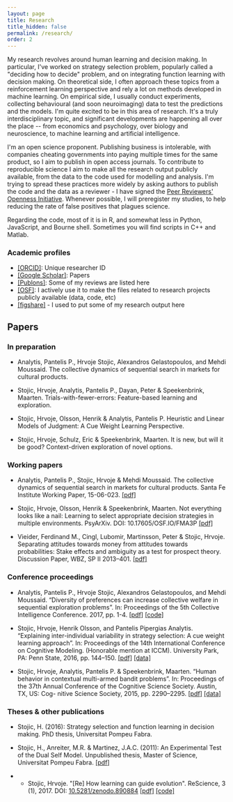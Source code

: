 ```yaml
---
layout: page
title: Research
title_hidden: false
permalink: /research/
order: 2
---
```



My research revolves around human learning and decision making. In particular, I've worked on strategy selection problem, popularly called a "deciding how to decide" problem, and on integrating function learning with decision making. On theoretical side, I often approach these topics from a reinforcement learning perspective and rely a lot on methods developed in machine learning. On empirical side, I usually conduct experiments, collecting behavioural (and soon neuroimaging) data to test the predictions and the models. I'm quite excited to be in this area of research. It's a truly interdisciplinary topic, and significant developments are happening all over the place -- from economics and psychology, over biology and neuroscience, to machine learning and artificial intelligence.

I'm an open science proponent. Publishing business is intolerable, with companies cheating governments into paying multiple times for the same product, so I aim to publish in open access journals. To contribute to reproducible science I aim to make all the research output publicly available, from the data to the code used for modelling and analysis. I'm trying to spread these practices more widely by asking authors to publish the code and the data as a reviewer - I have signed the [Peer Reviewers' Openness Initiative](https://opennessinitiative.org/). Whenever possible, I will preregister my studies, to help reducing the rate of false positives that plagues science. 

Regarding the code, most of it is in R,  and somewhat less in Python, JavaScript, and Bourne shell. Sometimes you will find scripts in C++ and Matlab.


### Academic profiles 

- [[ORCID]](https://orcid.org/0000-0002-9699-9052): Unique researcher ID
- [[Google Scholar]](https://scholar.google.co.uk/citations?user=wTjU3isAAAAJ&hl=en): Papers  
- [[Publons]](https://publons.com/author/1175768/hrvoje-stojic#profile): Some of my reviews are listed here
- [[OSF]](https://osf.io/utrga/): I actively use it to make the files related to research projects publicly available (data, code, etc)   
- [[figshare]](https://figshare.com/authors/Hrvoje_Stojic/635030) - I used to put some of my research output here  


## Papers

### In preparation

- Analytis, Pantelis P., Hrvoje Stojic, Alexandros Gelastopoulos, and Mehdi Moussaid. The collective dynamics of sequential search in markets for cultural products. 

- Stojic, Hrvoje, Analytis, Pantelis P., Dayan, Peter & Speekenbrink, Maarten. Trials-with-fewer-errors: Feature-based learning and exploration. 

- Stojic, Hrvoje, Olsson, Henrik & Analytis, Pantelis P. Heuristic and Linear Models of Judgment: A Cue Weight Learning Perspective. 

- Stojic, Hrvoje, Schulz, Eric & Speekenbrink, Maarten. It is new, but will it be good? Context-driven exploration of novel options. 


### Working papers

- Analytis, Pantelis P., Stojic, Hrvoje & Mehdi Moussaid. The collective dynamics of sequential search in markets for cultural products. Santa Fe Institute Working Paper, 15-06-023. [[pdf]](http://www.santafe.edu/media/workingpapers/15-06-023.pdf)

- Stojic, Hrvoje, Olsson, Henrik & Speekenbrink, Maarten. Not everything looks like a nail: Learning to select appropriate decision strategies in multiple environments. PsyArXiv. DOI: 10.17605/OSF.IO/FMA3P [[pdf]](https://psyarxiv.com/fma3p/download)

- Vieider, Ferdinand M., Cingl, Lubomir, Martinsson, Peter & Stojic, Hrvoje. Separating attitudes towards money from attitudes towards probabilities: Stake effects and ambiguity as a test for prospect theory. Discussion Paper, WBZ,
SP II 2013–401. [[pdf]](http://hdl.handle.net/10419/83653)


### Conference proceedings

- Analytis, Pantelis P., Hrvoje Stojic, Alexandros Gelastopoulos, and Mehdi Moussaid. “Diversity of preferences can increase collective welfare in sequential exploration problems”. In: Proceedings of the 5th Collective Intelligence Conference. 2017, pp. 1-4. [[pdf]](https://osf.io/jt25s/) [[code]](https://osf.io/87m2d/)

- Stojic, Hrvoje, Henrik Olsson, and Pantelis Pipergias Analytis. “Explaining inter-individual variability in strategy selection: A cue weight learning approach”. In: Proceedings of the 14th International Conference on Cognitive Modeling. (Honorable mention at ICCM). University Park, PA: Penn State, 2016, pp. 144–150. [[pdf]](http://acs.ist.psu.edu/iccm2016/proceedings/stojic2016iccm.pdf) [[data]](https://dx.doi.org/10.6084/m9.figshare.1609680)

- Stojic, Hrvoje, Analytis, Pantelis P. & Speekenbrink, Maarten. “Human behavior in contextual multi-armed bandit problems”. In: Proceedings of the 37th Annual Conference of the Cognitive Science Society. Austin, TX, US: Cog-
nitive Science Society, 2015, pp. 2290–2295. [[pdf]](https://mindmodeling.org/cogsci2015/papers/0394/paper0394.pdf) [[data]](http://dx.doi.org/10.6084/m9.figshare.1314099)


### Theses & other publications 

- Stojic, H. (2016): Strategy selection and function learning in decision making. PhD thesis, Universitat Pompeu Fabra. 

- Stojic, H., Anreiter, M.R. & Martinez, J.A.C. (2011): An Experimental Test of the Dual Self Model. Unpublished thesis, Master of Science, Universitat Pompeu Fabra. [[pdf]](https://www.researchgate.net/profile/Hrvoje_Stojic/publication/281558709_An_Experimental_Test_of_the_Dual_Self_Model/links/55edeb7408aef559dc438458/An-Experimental-Test-of-the-Dual-Self-Model.pdf?origin=publication_detail&ev=pub_int_prw_xdl&msrp=lf9hUCMionbXKvOV_KIW0rKAhUZPK6K6JxcX6jbPnDlZA4uW3ukmq1gp5_7dfD0CTR5nb1TK6GeQ83qGmvPnLlYLf5WnaNH0UcBPLHP3oPZ5m6dk20YRwRX7.TbxZXJ6f5kajcB6adyMmO663yTkXPJANB7EV-vXiRQjy5PdThM69bKCTwIzDR_W768jZiSaIE0mF7rLHGLJHTtb5RkvcorsGf7Q6WQ.5SfZfXfJMfGcVf0ZNB9t41YRFZhm58JO2dYyDeGw44f9Iv3A_HfZYMX3lm-beS_hHWKGUnDu_2h9M7bCwyqtq26YDR3nX1tTc7asTw.pCsEXfCSiiikduaYPXjIuP_iR2q9jfwhJKp0fatVUPFrZOCHdu5V3SWnIvVbzb8p5Een-xjpmNxZreusGkkvdPuJgKkJhEsnFdrRHg)

- - Stojic, Hrvoje. "[Re] How learning can guide evolution". ReScience, 3 (1), 2017. DOI: [10.5281/zenodo.890884](https://zenodo.org/record/890884) [[pdf]](https://github.com/ReScience-Archives/Stojic-2017/raw/master/article/Stojic-2017.pdf) [[code]](https://github.com/hstojic/HintonNowlan1987_replication)